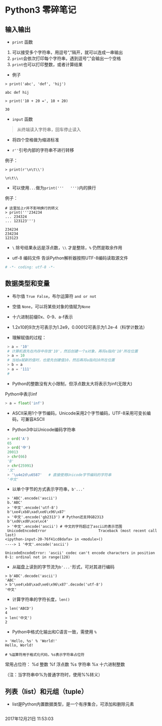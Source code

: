 # Python3 零碎笔记

## 输入输出
* `print` 函数

1. 可以接受多个字符串，用逗号“,”隔开，就可以连成一串输出
2. `print`会依次打印每个字符串，遇到逗号“,”会输出一个空格
3. `print`也可以打印整数，或者计算结果

* 例子

```
> print('abc', 'def', 'hij')

abc def hij

> print('10 + 20 =', 10 + 20)

30
```

* `input` 函数

> 从终端读入字符串，回车停止读入

* 将四个空格做为缩进标准

* `r''`引号内部的字符串不进行转移

例子：
```
> print(r'\n\t\\')

\n\t\\
```
 
* 可以使用`...`做为`print('''   ''')`内的换行

例子：
```
# 这里加上r并不影响换行的转义
> print('''234234
... 234324
... 123123''')

234234
234234
123123
```

* `\` 除号结果永远是浮点数，`\\` 才是整除，`%` 仍然是取余作用

* utf-8 编码文件
告诉Python解析器按照UTF-8编码读取源文件
``` python
# -*- coding: utf-8 -*-
```

## 数据类型和变量

* 布尔值 `True False`，布尔运算符 `and or not`

* 空值 `None`，可以将某些对象的值赋为`None`

* 十六进制前缀0x、0-9、a-f表示

* 1.2x10的9次方可表示为1.2e9，0.00012可表示为1.2e-4（科学计数法）

* 理解赋值的过程：

``` python
 > a = '10'
 # 计算机首先在内存中存放'10'，然后创建一个a对象，再将a指向'10'所在位置
 > a = 10
 # 当给a赋新的值时，也是先创建值10，然后再将a指向10所在位置 
 > b = a
 > a = '111'
 #  
```

* Python的整数没有大小限制，但浮点数太大将表示为inf(无限大)

Python中表示inf
``` python
> a = float('inf')
```

* ASCII采用1个字节编码，Unicode采用2个字节编码，UTF-8采用可变长编码，可兼容ASCII

* Python3中以Unicode编码字符串

``` python
 > ord('A')
 65
 > ord('中')
 20013
 > chr(66)
 'B'
 > chr(25991)
 '文'
 > '\u4e2d\u6587'   # 直接使用Unicode字节编码的字符串
 '中文'
```

* 以单个字节的方式表示字符串，`b'...'`

```
 > 'ABC'.encode('ascii')
 b.'ABC'
 > '中文'.encode('utf-8')
 b'\xe4\xb8\xad\xe6\x96\x87'
 > '中文'.encode('gb2313') # Python还支持GB2313
 b'\xd6\xd0\xce\xc4'
 > '中文'.encode('ascii') # 中文的字符超过了ascii的表示范围
 UnicodeEncodeError                        Traceback (most recent call last)
<ipython-input-20-76f41cd8dafa> in <module>()
----> 1 '中文'.encode('ascii')

UnicodeEncodeError: 'ascii' codec can't encode characters in position 0-1: ordinal not in range(128)
```

* 从磁盘上读到的字节流为`b'...'`形式，可对其进行编码

```
> b'ABC'.decode('ascii')
'ABC'
> b'\xe4\xb8\xad\xe6\x96\x87'.decode('utf-8')
'中文'
```

* 计算字符串的字符长度，`len()`

```
> len('ABCD')
4
> len('中文')
2
```

* Python中格式化输出和C语言一致，需使用 `%`

```
> 'Hello, %s' % 'World!'
Hello, World!

# %运算符用于格式化代码，%s表示字符串占位符
```

常用占位符：
%d 整数
%f 浮点数
%s 字符串
%x 十六进制整数

（注：当字符串中%为普通字符时，使用%%转义）

## 列表（list）和元组（tuple）

* list是Python内置数据类型，是一个有序集合，可添加和删除元素


```

```







2017年12月21日 11:53:03